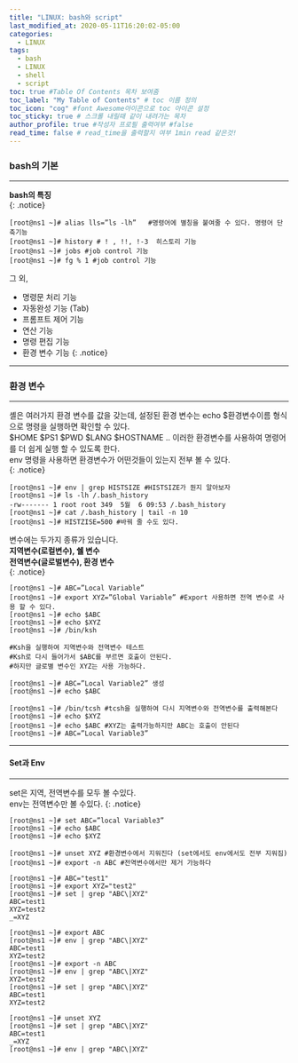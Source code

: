 ```yaml
---
title: "LINUX: bash와 script"
last_modified_at: 2020-05-11T16:20:02-05:00
categories:
  - LINUX
tags:
  - bash
  - LINUX
  - shell
  - script
toc: true #Table Of Contents 목차 보여줌
toc_label: "My Table of Contents" # toc 이름 정의
toc_icon: "cog" #font Awesome아이콘으로 toc 아이콘 설정
toc_sticky: true # 스크롤 내릴때 같이 내려가는 목차
author_profile: true #작성자 프로필 출력여부 #false
read_time: false # read_time을 출력할지 여부 1min read 같은것!
---
```

### bash의 기본
---
**bash의 특징**  
{: .notice}
```console
[root@ns1 ~]# alias lls=”ls -lh”   #명령어에 별칭을 붙여줄 수 있다. 명령어 단축기능
[root@ns1 ~]# history # ! , !!, !-3  히스토리 기능
[root@ns1 ~]# jobs #job control 기능
[root@ns1 ~]# fg % 1 #job control 기능
```
그 외,  
* 명령문 처리 기능  
* 자동완성 기능 (Tab)  
* 프롬프트 제어 기능  
* 연산 기능  
* 명령 편집 기능  
* 환경 변수 기능
{: .notice}
---
### 환경 변수
---
셸은 여러가지 환경 변수를 값을 갖는데, 설정된 환경 변수는 echo $환경변수이름 형식으로 명령을 실행하면 확인할 수 있다.  
$HOME $PS1 $PWD $LANG $HOSTNAME  .. 이러한 환경변수를 사용하여 명령어를 더 쉽게 실행 할 수 있도록 한다.  
env 명령을 사용하면 환경변수가 어떤것들이 있는지 전부 볼 수 있다.  
{: .notice}
```console
[root@ns1 ~]# env | grep HISTSIZE #HISTSIZE가 뭔지 알아보자
[root@ns1 ~]# ls -lh /.bash_history
-rw------- 1 root root 349  5월  6 09:53 /.bash_history
[root@ns1 ~]# cat /.bash_history | tail -n 10
[root@ns1 ~]# HISTZISE=500 #바꿔 줄 수도 있다.
```
변수에는 두가지 종류가 있습니다.  
**지역변수(로컬변수), 쉘 변수**  
**전역변수(글로벌변수), 환경 변수**  
{: .notice}
```console 
[root@ns1 ~]# ABC=”Local Variable”
[root@ns1 ~]# export XYZ=”Global Variable” #Export 사용하면 전역 변수로 사용 할 수 있다.
[root@ns1 ~]# echo $ABC
[root@ns1 ~]# echo $XYZ
[root@ns1 ~]# /bin/ksh 	

#Ksh을 실행하여 지역변수와 전역변수 테스트
#Ksh로 다시 들어가서 $ABC를 부르면 호출이 안된다.
#하지만 글로별 변수인 XYZ는 사용 가능하다.

[root@ns1 ~]# ABC=”Local Variable2” 생성
[root@ns1 ~]# echo $ABC

[root@ns1 ~]# /bin/tcsh	#tcsh을 실행하여 다시 지역변수와 전역변수를 출력해본다
[root@ns1 ~]# echo $XYZ
[root@ns1 ~]# echo $ABC	#XYZ는 출력가능하지만 ABC는 호출이 안된다
[root@ns1 ~]# ABC=”Local Variable3”
```
---
#### Set과 Env
---
set은 지역, 전역변수를 모두 볼 수있다.  
env는 전역변수만 볼 수있다.
{: .notice}
```console
[root@ns1 ~]# set ABC=”local Variable3”
[root@ns1 ~]# echo $ABC
[root@ns1 ~]# echo $XYZ

[root@ns1 ~]# unset XYZ #환경변수에서 지워진다 (set에서도 env에서도 전부 지워짐)
[root@ns1 ~]# export -n ABC #전역변수에서만 제거 가능하다

[root@ns1 ~]# ABC="test1"
[root@ns1 ~]# export XYZ="test2"
[root@ns1 ~]# set | grep "ABC\|XYZ"
ABC=test1
XYZ=test2
_=XYZ

[root@ns1 ~]# export ABC
[root@ns1 ~]# env | grep "ABC\|XYZ"
ABC=test1
XYZ=test2
[root@ns1 ~]# export -n ABC
[root@ns1 ~]# env | grep "ABC\|XYZ"
XYZ=test2
[root@ns1 ~]# set | grep "ABC\|XYZ"
ABC=test1
XYZ=test2

[root@ns1 ~]# unset XYZ
[root@ns1 ~]# set | grep "ABC\|XYZ"
ABC=test1
_=XYZ
[root@ns1 ~]# env | grep "ABC\|XYZ"
```
